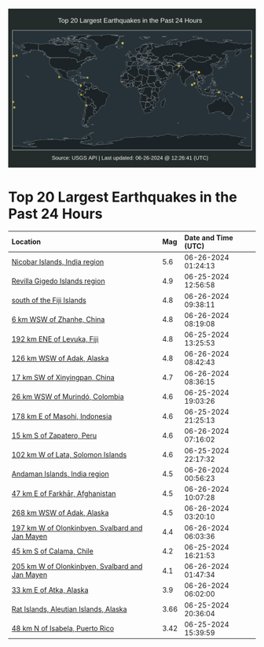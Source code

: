 ![Map](./map.png)

# Top 20 Largest Earthquakes in the Past 24 Hours

| Location | Mag | Date and Time (UTC) |
|:---|:---|:---|
| [Nicobar Islands, India region](https://earthquake.usgs.gov/earthquakes/eventpage/us6000n877) | 5.6 | 06-26-2024 01:24:13 |
| [Revilla Gigedo Islands region](https://earthquake.usgs.gov/earthquakes/eventpage/us6000n83g) | 4.9 | 06-25-2024 12:56:58 |
| [south of the Fiji Islands](https://earthquake.usgs.gov/earthquakes/eventpage/us6000n88m) | 4.8 | 06-26-2024 09:38:11 |
| [6 km WSW of Zhanhe, China](https://earthquake.usgs.gov/earthquakes/eventpage/us6000n88d) | 4.8 | 06-26-2024 08:19:08 |
| [192 km ENE of Levuka, Fiji](https://earthquake.usgs.gov/earthquakes/eventpage/us6000n83h) | 4.8 | 06-25-2024 13:25:53 |
| [126 km WSW of Adak, Alaska](https://earthquake.usgs.gov/earthquakes/eventpage/us6000n88h) | 4.8 | 06-26-2024 08:42:43 |
| [17 km SW of Xinyingpan, China](https://earthquake.usgs.gov/earthquakes/eventpage/us6000n88e) | 4.7 | 06-26-2024 08:36:15 |
| [26 km WSW of Murindó, Colombia](https://earthquake.usgs.gov/earthquakes/eventpage/us6000n84y) | 4.6 | 06-25-2024 19:03:26 |
| [178 km E of Masohi, Indonesia](https://earthquake.usgs.gov/earthquakes/eventpage/us6000n85y) | 4.6 | 06-25-2024 21:25:13 |
| [15 km S of Zapatero, Peru](https://earthquake.usgs.gov/earthquakes/eventpage/us6000n889) | 4.6 | 06-26-2024 07:16:02 |
| [102 km W of Lata, Solomon Islands](https://earthquake.usgs.gov/earthquakes/eventpage/us6000n864) | 4.6 | 06-25-2024 22:17:32 |
| [Andaman Islands, India region](https://earthquake.usgs.gov/earthquakes/eventpage/us6000n874) | 4.5 | 06-26-2024 00:56:23 |
| [47 km E of Farkhār, Afghanistan](https://earthquake.usgs.gov/earthquakes/eventpage/us6000n88p) | 4.5 | 06-26-2024 10:07:28 |
| [268 km WSW of Adak, Alaska](https://earthquake.usgs.gov/earthquakes/eventpage/us6000n87d) | 4.5 | 06-26-2024 03:20:10 |
| [197 km W of Olonkinbyen, Svalbard and Jan Mayen](https://earthquake.usgs.gov/earthquakes/eventpage/us6000n883) | 4.4 | 06-26-2024 06:03:36 |
| [45 km S of Calama, Chile](https://earthquake.usgs.gov/earthquakes/eventpage/us6000n843) | 4.2 | 06-25-2024 16:21:53 |
| [205 km W of Olonkinbyen, Svalbard and Jan Mayen](https://earthquake.usgs.gov/earthquakes/eventpage/us6000n87a) | 4.1 | 06-26-2024 01:47:34 |
| [33 km E of Atka, Alaska](https://earthquake.usgs.gov/earthquakes/eventpage/us6000n885) | 3.9 | 06-26-2024 06:02:00 |
| [Rat Islands, Aleutian Islands, Alaska](https://earthquake.usgs.gov/earthquakes/eventpage/av93178456) | 3.66 | 06-25-2024 20:36:04 |
| [48 km N of Isabela, Puerto Rico](https://earthquake.usgs.gov/earthquakes/eventpage/pr71454008) | 3.42 | 06-25-2024 15:39:59 |
